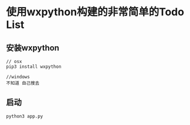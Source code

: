 # 使用wxpython构建的非常简单的Todo List

## 安装wxpython

```shell
// osx
pip3 install wxpython

//windows
不知道 自己搜去
```

## 启动  

```shell
python3 app.py
```